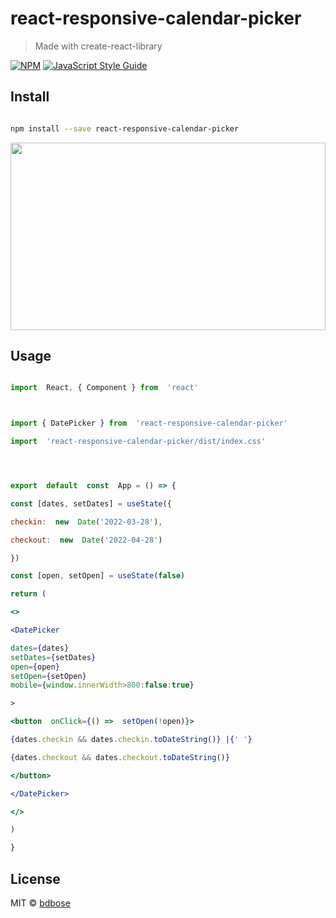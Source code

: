 # react-responsive-calendar-picker

> Made with create-react-library

[![NPM](https://img.shields.io/npm/v/react-dater.svg)](https://www.npmjs.com/package/react-dater) [![JavaScript Style Guide](https://img.shields.io/badge/code_style-standard-brightgreen.svg)](https://standardjs.com)

## Install

```bash

npm install --save react-responsive-calendar-picker

```

<img  src='https://i.ibb.co/QDKRjxM/image.png'  height='300'  width='100%'  />

## Usage

```jsx

import  React, { Component } from  'react'



import { DatePicker } from  'react-responsive-calendar-picker'

import  'react-responsive-calendar-picker/dist/index.css'




export  default  const  App = () => {

const [dates, setDates] = useState({

checkin:  new  Date('2022-03-28'),

checkout:  new  Date('2022-04-28')

})

const [open, setOpen] = useState(false)

return (

<>

<DatePicker

dates={dates}
setDates={setDates}
open={open}
setOpen={setOpen}
mobile={window.innerWidth>800:false:true}

>

<button  onClick={() =>  setOpen(!open)}>

{dates.checkin && dates.checkin.toDateString()} |{' '}

{dates.checkout && dates.checkout.toDateString()}

</button>

</DatePicker>

</>

)

}

```

## License

MIT © [bdbose](https://github.com/bdbose)
